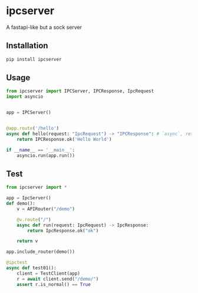 # ipcserver

A fastapi-like but a sock server

## Installation

```bash
pip install ipcserver
```

## Usage

```python
from ipcserver import IPCServer, IPCResponse, IpcRequest
import asyncio


app = IPCServer()


@app.route('/hello')
async def hello(request: "IpcRequest") -> "IPCResponse": # `async`, return IPCResponse and typing is required
    return IPCResponse.ok('Hello World')

if __name__ == '__main__':
    asyncio.run(app.run())
```

## Test

```python
from ipcserver import *

app = IpcServer()
def demo():
    v = APIRouter("/demo")

    @v.route("/")
    async def run(request: IpcRequest) -> IpcResponse:
        return IpcResponse.ok("ok")

    return v

app.include_router(demo())

@ipctest
async def test01():
    client = TestClient(app)
    r = await client.send("/demo/")
    assert r.is_normal() == True
```

